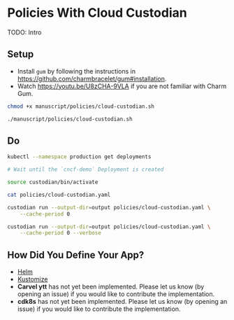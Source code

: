 # Policies With Cloud Custodian

TODO: Intro

## Setup

* Install `gum` by following the instructions in https://github.com/charmbracelet/gum#installation.
* Watch https://youtu.be/U8zCHA-9VLA if you are not familiar with Charm Gum.

```bash
chmod +x manuscript/policies/cloud-custodian.sh

./manuscript/policies/cloud-custodian.sh
```
## Do

```bash
kubectl --namespace production get deployments

# Wait until the `cncf-demo` Deployment is created

source custodian/bin/activate

cat policies/cloud-custodian.yaml

custodian run --output-dir=output policies/cloud-custodian.yaml \
    --cache-period 0

custodian run --output-dir=output policies/cloud-custodian.yaml \
    --cache-period 0 --verbose
```

## How Did You Define Your App?

* [Helm](cloud-custodian-helm.md)
* [Kustomize](cloud-custodian-kustomize.md)
* **Carvel ytt** has not yet been implemented. Please let us know (by opening an issue) if you would like to contribute the implementation.
* **cdk8s** has not yet been implemented. Please let us know (by opening an issue) if you would like to contribute the implementation.
